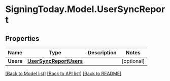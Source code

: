 
# SigningToday.Model.UserSyncReport

## Properties

Name | Type | Description | Notes
------------ | ------------- | ------------- | -------------
**Users** | [**UserSyncReportUsers**](UserSyncReportUsers.md) |  | [optional] 

[[Back to Model list]](../README.md#documentation-for-models)
[[Back to API list]](../README.md#documentation-for-api-endpoints)
[[Back to README]](../README.md)

